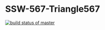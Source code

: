 # SSW-567-Triangle567
[![build status of master](https://travis-ci.com/vincenzosusi/SSW-567-Triangle567.svg?branch=master)](https://travis-ci.com/vincenzosusi/SSW-567-Triangle567)

